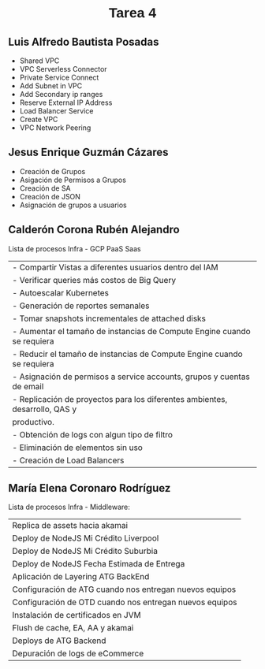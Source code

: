 <font face="Arial">
  <h1 align="center"><b>Tarea 4</b></h1>
</font>

## Luis Alfredo Bautista Posadas

- Shared VPC
- VPC Serverless Connector
- Private Service Connect
- Add Subnet in VPC
- Add Secondary ip ranges
- Reserve External IP Address
- Load Balancer Service
- Create VPC
- VPC Network Peering

## Jesus Enrique Guzmán Cázares
- Creación de Grupos
- Asigación de Permisos a Grupos
- Creación de SA
- Creación de JSON
- Asignación de grupos a usuarios


## Calderón Corona Rubén Alejandro
<p> Lista de procesos Infra - GCP PaaS Saas
<table>
 <tr><td>- Compartir Vistas a diferentes usuarios dentro del IAM </tr></td>
 <tr><td>- Verificar queries más costos de Big Query </tr></td>
 <tr><td>- Autoescalar Kubernetes </tr></td>
 <tr><td>- Generación de reportes semanales </tr></td>
 <tr><td>- Tomar snapshots incrementales de attached disks </tr></td>
 <tr><td>- Aumentar el tamaño de instancias de Compute Engine cuando se requiera </tr></td>
 <tr><td>- Reducir el tamaño de instancias de Compute Engine cuando se requiera </tr></td>
 <tr><td>- Asignación de permisos a service accounts, grupos y cuentas de email </tr></td>
 <tr><td>- Replicación de proyectos para los diferentes ambientes, desarrollo, QAS y <tr><td>productivo. </tr></td>
 <tr><td>- Obtención de logs con algun tipo de filtro </tr></td>
 <tr><td>- Eliminación de elementos sin uso </tr></td>
 <tr><td>- Creación de Load Balancers </tr></td>

</table>

## María Elena Coronaro Rodríguez
<p> Lista de procesos Infra - Middleware: </p>
<table class="default">
    <tr> <td> Replica de assets hacia akamai </td> </tr>
    <tr> <td> Deploy de NodeJS Mi Crédito Liverpool </td> </tr>
    <tr> <td> Deploy de NodeJS Mi Crédito Suburbia </td> </tr>                          
    <tr> <td> Deploy de NodeJS Fecha Estimada de Entrega </td> </tr>
    <tr> <td> Aplicación de Layering ATG BackEnd </td> </tr>
    <tr> <td> Configuración de ATG cuando nos entregan nuevos equipos </td> </tr>
    <tr> <td> Configuración de OTD cuando nos entregan nuevos equipos </td> </tr>
    <tr> <td> Instalación de certificados en JVM </td> </tr>
    <tr> <td> Flush de cache, EA, AA y akamai </td> </tr>
    <tr> <td> Deploys de ATG Backend </td> </tr>
    <tr> <td> Depuración de logs de eCommerce </td> </tr>
</table>